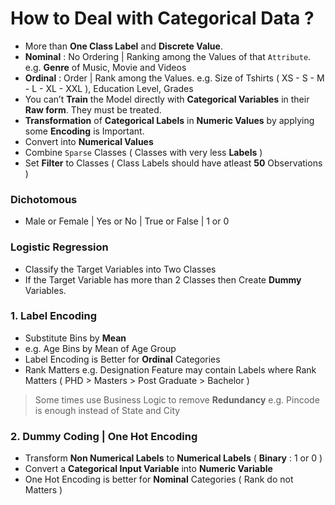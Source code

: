 # How to Deal with Categorical Data ?

- More than **One Class Label** and **Discrete Value**.
- **Nominal** : No Ordering | Ranking among the Values of that `Attribute`. e.g. **Genre** of Music, Movie and Videos
- **Ordinal** : Order | Rank among the Values. e.g. Size of Tshirts ( XS - S - M - L - XL - XXL ), Education Level, Grades 
- You can’t **Train** the Model directly with **Categorical Variables** in their **Raw form**. They must be treated.
- **Transformation** of **Categorical Labels** in **Numeric Values** by applying some **Encoding** is Important.
- Convert into **Numerical Values**
- Combine `Sparse` Classes ( Classes with very less **Labels** )
- Set **Filter** to Classes ( Class Labels should have atleast **50** Observations )

### Dichotomous
- Male or Female | Yes or No | True or False | 1 or 0

### Logistic Regression
- Classify the Target Variables into Two Classes
- If the Target Variable has more than 2 Classes then Create **Dummy** Variables.

### 1. Label Encoding
- Substitute Bins by **Mean**
- e.g. Age Bins by Mean of Age Group
- Label Encoding is Better for **Ordinal** Categories
- Rank Matters e.g. Designation Feature may contain Labels where Rank Matters ( PHD > Masters > Post Graduate > Bachelor )

> Some times use Business Logic to remove **Redundancy** e.g. Pincode is enough instead of State and City 

### 2. Dummy Coding | One Hot Encoding
- Transform **Non Numerical Labels** to **Numerical Labels** ( **Binary** : 1 or 0 ) 
- Convert a **Categorical Input Variable** into **Numeric Variable**
- One Hot Encoding is better for **Nominal** Categories ( Rank do not Matters )
